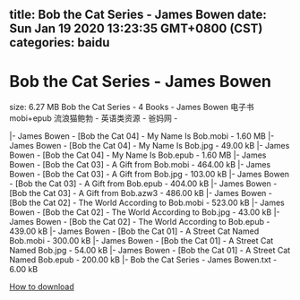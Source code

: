 
title: Bob the Cat Series - James Bowen
date: Sun Jan 19 2020 13:23:35 GMT+0800 (CST)    
categories: baidu
---

# Bob the Cat Series - James Bowen
size: 6.27 MB
 Bob the Cat Series - 4 Books - James Bowen 电子书mobi+epub 流浪猫鲍勃 - 英语类资源 - 爸妈网 -
 
|- James Bowen - [Bob the Cat 04] - My Name Is Bob.mobi - 1.60 MB
|- James Bowen - [Bob the Cat 04] - My Name Is Bob.jpg - 49.00 kB
|- James Bowen - [Bob the Cat 04] - My Name Is Bob.epub - 1.60 MB
|- James Bowen - [Bob the Cat 03] - A Gift from Bob.mobi - 464.00 kB
|- James Bowen - [Bob the Cat 03] - A Gift from Bob.jpg - 103.00 kB
|- James Bowen - [Bob the Cat 03] - A Gift from Bob.epub - 404.00 kB
|- James Bowen - [Bob the Cat 03] - A Gift from Bob.azw3 - 486.00 kB
|- James Bowen - [Bob the Cat 02] - The World According to Bob.mobi - 523.00 kB
|- James Bowen - [Bob the Cat 02] - The World According to Bob.jpg - 43.00 kB
|- James Bowen - [Bob the Cat 02] - The World According to Bob.epub - 439.00 kB
|- James Bowen - [Bob the Cat 01] - A Street Cat Named Bob.mobi - 300.00 kB
|- James Bowen - [Bob the Cat 01] - A Street Cat Named Bob.jpg - 54.00 kB
|- James Bowen - [Bob the Cat 01] - A Street Cat Named Bob.epub - 200.00 kB
|- Bob the Cat Series - James Bowen.txt - 6.00 kB

[How to download](https://bpcam.bemobtrk.com/go/2ceec3aa-1ca2-46d6-b9ff-aaa5c184517c?jno=794)